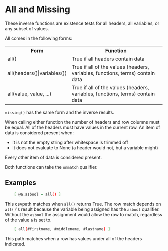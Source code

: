 
# All and Missing

These inverse functions are existence tests for all headers, all variables, or any subset of values.

All comes in the following forms:

<table>
<tr><th> Form     </th><th>Function                       </th></tr>
<tr><td> all()    </td><td>True if all headers contain data     </td></tr>
<tr><td> all(headers()|variables())</td><td> True if all of the values (headers, variables, functions, terms) contain data  </td></tr>
<tr><td> all(value, value, ...)</td><td> True if all of the values (headers, variables, functions, terms) contain data  </td></tr>
</table>

`missing()` has the same form and the inverse results.

When calling either function the number of headers and row columns must be equal. All of the headers must have values in the current row. An item of data is considered present when:

- It is not the empty string after whitespace is trimmed off
- It does not evaluate to None (a header would not, but a variable might)

Every other item of data is considered present.

Both functions can take the `onmatch` qualifier.

## Examples

```bash
    [ @a.asbool = all() ]
```

This csvpath matches when `all()` returns True. The row match depends on `all()`'s result because the variable being assigned has the `asbool` qualifier. Without the `asbool` the assignment would allow the row to match, regardless of the value `a` is set to.

```bash
    [ all(#firstname, #middlename, #lastname) ]
```

This path matches when a row has values under all of the headers indicated.

